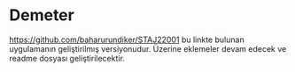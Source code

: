 # Demeter

https://github.com/baharurundiker/STAJ22001
bu linkte bulunan uygulamanın geliştirilmış versiyonudur. Üzerine eklemeler devam edecek ve readme dosyası geliştirilecektir.
